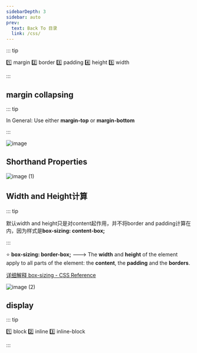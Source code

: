 ```yaml
---
sidebarDepth: 3
sidebar: auto
prev:
  text: Back To 目录
  link: /css/
---
```




::: tip

:one: margin :two: border :three: padding :four: height :five: width

:::   



## margin collapsing

::: tip

In General: Use either **margin-top** or **margin-bottom**

:::

![image](https://gitee.com/q10viking/PictureRepos/raw/master/images//202112081409876.jpg)



## Shorthand Properties

![image (1)](https://gitee.com/q10viking/PictureRepos/raw/master/images//202112081414323.jpg)



## Width and Height计算

::: tip

默认width and height只是对content起作用，并不将border and padding计算在内，因为样式是**box-sizing: content-box;**

:::

:star: **box-sizing: border-box;** ---> The **width** and **height** of the element apply to all parts of the element: the **content**, the **padding** and the **borders**.

[详细解释 box-sizing - CSS Reference](https://cssreference.io/property/box-sizing/)

![image (2)](https://gitee.com/q10viking/PictureRepos/raw/master/images//202112081437884.jpg)



## display

::: tip

:one: block :two: inline :three: inline-block

:::



